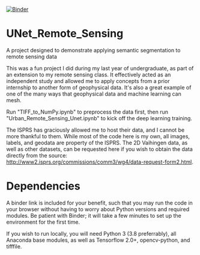 [![Binder](https://mybinder.org/badge_logo.svg)](https://mybinder.org/v2/gh/mmorphew/UNet_Remote_Sensing/master)

# UNet_Remote_Sensing
A project designed to demonstrate applying semantic segmentation to remote sensing data

This was a fun project I did during my last year of undergraduate, as part of an extension to my remote sensing class. It effectively acted as an independent study and allowed me to apply concepts from a prior internship to another form of geophysical data. It's also a great example of one of the many ways that geophysical data and machine learning can mesh.

Run "TIFF_to_NumPy.ipynb" to preprocess the data first, then run "Urban_Remote_Sensing_Unet.ipynb" to kick off the deep learning training.

The ISPRS has graciously allowed me to host their data, and I cannot be more thankful to them. While most of the code here is my own, all images, labels, and geodata are property of the ISPRS. The 2D Vaihingen data, as well as other datasets, can be requested here if you wish to obtain the data directly from the source: http://www2.isprs.org/commissions/comm3/wg4/data-request-form2.html.

# Dependencies
A binder link is included for your benefit, such that you may run the code in your browser without having to worry about Python versions and required modules. Be patient with Binder; it will take a few minutes to set up the environment for the first time.

If you wish to run locally, you will need Python 3 (3.8 preferrably), all Anaconda base modules, as well as Tensorflow 2.0+, opencv-python, and tifffile.
